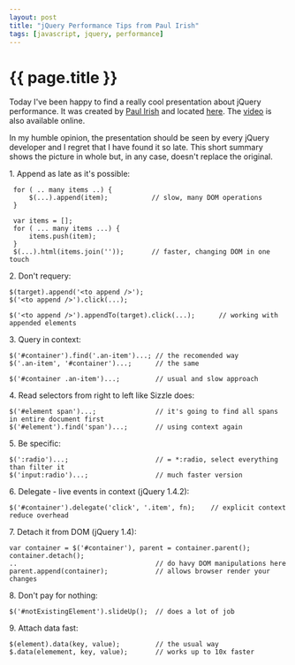 ```yaml
---
layout: post
title: "jQuery Performance Tips from Paul Irish"
tags: [javascript, jquery, performance]
---
```


# {{ page.title }}

Today I've been happy to find a really cool presentation about jQuery performance.
It was created by [Paul Irish][paul] and located [here][presentation].
The [video][video] is also available online.

In my humble opinion, the presentation should be seen by every jQuery developer
and I regret that I have found it so late.
This short summary shows the picture in whole but, in any case, doesn't replace the original.

1\. Append as late as it's possible:

     for ( .. many items ..) { 
         $(...).append(item);           // slow, many DOM operations
     }
 
     var items = [];
     for ( ... many items ...) {
         items.push(item);    
     }
     $(...).html(items.join(''));       // faster, changing DOM in one touch
 
2\. Don't requery:

    $(target).append('<to append />');
    $('<to append />').click(...);

    $('<to append />').appendTo(target).click(...);      // working with appended elements
    
    
3\. Query in context:

    $('#container').find('.an-item')...; // the recomended way
    $('.an-item', '#container')...;      // the same
    
    $('#container .an-item')...;         // usual and slow approach 
    
4\. Read selectors from right to left like Sizzle does:

    $('#element span')...;               // it's going to find all spans in entire document first
    $('#element').find('span')...;       // using context again
    
5\. Be specific:
   
    $(':radio')...;                      // = *:radio, select everything than filter it
    $('input:radio')...;                 // much faster version
   
6\. Delegate - live events in context (jQuery 1.4.2):

    $('#container').delegate('click', '.item', fn);    // explicit context reduce overhead

7\. Detach it from DOM (jQuery 1.4):

    var container = $('#container'), parent = container.parent();
    container.detach();
    ..                                   // do havy DOM manipulations here
    parent.append(container);            // allows browser render your changes
    
8\. Don't pay for nothing:

    $('#notExistingElement').slideUp();  // does a lot of job

9\. Attach data fast:

    $(element).data(key, value);         // the usual way
    $.data(elemement, key, value);       // works up to 10x faster 


[paul]: http://paulirish.com/ "Paul Irish blog"
[presentation]: http://www.slideshare.net/paul.irish/perfcompression "jQuery Anti-Patterns for Performance & Compression"
[video]: http://vimeo.com/10295601 "jQuery Anti-Patterns for Performance & Compression Video"
